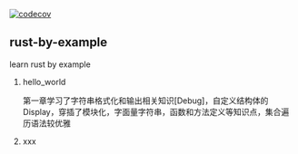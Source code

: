 [![codecov](https://codecov.io/gh/wangdengwu/rust-by-example/graph/badge.svg?token=GF5N7TB4DE)](https://codecov.io/gh/wangdengwu/rust-by-example)
## rust-by-example

learn rust by example

1. hello_world

   第一章学习了字符串格式化和输出相关知识[Debug]，自定义结构体的Display，穿插了模块化，字面量字符串，函数和方法定义等知识点，集合遍历语法较优雅
2. xxx